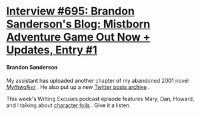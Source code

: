 # [Interview #695: Brandon Sanderson's Blog: Mistborn Adventure Game Out Now + Updates, Entry #1](https://www.theoryland.com/intvmain.php?i=695#1)

#### Brandon Sanderson

My assistant has uploaded another chapter of my abandoned 2001 novel
[*Mythwalker*](http://brandonsanderson.com/library/138/Warbreaker-Prime-Mythwalker-Chapter-Eighteen)
. He also put up a new
[Twitter posts archive](http://brandonsanderson.com/article/97/Tweets-December-12-19-2011)
.

This week's Writing Excuses podcast episode features Mary, Dan, Howard, and I talking about
[character foils](http://www.writingexcuses.com/2011/12/18/)
. Give it a listen.

